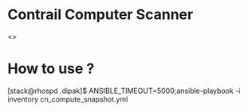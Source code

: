 # Contrail Computer Scanner
<>

# How to use ?

[stack@rhospd .dipak]$ ANSIBLE_TIMEOUT=5000;ansible-playbook -i inventory cn_compute_snapshot.yml
